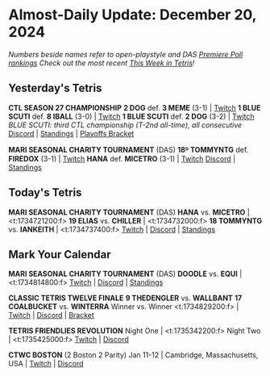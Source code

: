 # Almost-Daily Update: December 20, 2024
*Numbers beside names refer to open-playstyle and DAS [Premiere Poll rankings](https://docs.google.com/document/d/1Mmn24edltEMq6vdxZxhIAfyUS6F5SwlqIuQ6OmnVsi8/edit?tab=t.0)*
*Check out the most recent [This Week in Tetris](https://www.thisweekintetris.com/2024/12/this-week-in-tetris-november-12-25.html)!*
## Yesterday's Tetris
**CTL SEASON 27 CHAMPIONSHIP**
**2 DOG** def. **3 MEME** (3-1) | [Twitch](https://www.twitch.tv/videos/2331072879?t=01h04m38s)
**1 BLUE SCUTI** def. **8 IBALL** (3-0) | [Twitch](https://www.twitch.tv/videos/2331072879?t=02h07m14s)
**1 BLUE SCUTI** def. **2 DOG**  (3-2) | [Twitch](https://www.twitch.tv/videos/2331205720?t=00h02m17s)
_BLUE SCUTI: third CTL championship (T-2nd all-time), all consecutive_
[Discord](https://discord.gg/QremKENyzQ) | [Standings](https://ctlscoreboard.herokuapp.com) | [Playoffs Bracket](https://liquipedia.net/tetris/Classic_Tetris_League/Season_27#Championship_Playoffs)

**MARI SEASONAL CHARITY TOURNAMENT** (DAS)
**18ᴰ TOMMYNTG** def. **FIREDOX** (3-1) | [Twitch](https://www.twitch.tv/videos/2330996896?t=00h06m32s)
**HANA** def. **MICETRO** (3-1) | [Twitch](https://www.twitch.tv/videos/2331314629?t=00h07m37s)
[Discord](https://bit.ly/MariSeasonalCharityTournament) | [Standings](https://docs.google.com/spreadsheets/d/1sKGagpWflFwdXnzk2DQQy6QjPF_i3FvF6qemObdu7hc/edit?gid=400187929#gid=400187929)  

## Today's Tetris
**MARI SEASONAL CHARITY TOURNAMENT** (DAS)
**HANA** vs. **MICETRO** | <t:1734721200:f>
**19 ELIAS** vs. **CHILLER** | <t:1734732000:f>
**18 TOMMYNTG** vs. **IANKEITH** | <t:1734737400:f>
[Twitch](https://www.twitch.tv/mari__712) | [Discord](https://bit.ly/MariSeasonalCharityTournament) | [Standings](https://docs.google.com/spreadsheets/d/1sKGagpWflFwdXnzk2DQQy6QjPF_i3FvF6qemObdu7hc/edit?gid=400187929#gid=400187929)  

## Mark Your Calendar
**MARI SEASONAL CHARITY TOURNAMENT** (DAS)
**DOODLE** vs. **EQUI** | <t:1734814800:f>
[Twitch](https://www.twitch.tv/mari__712) | [Discord](https://bit.ly/MariSeasonalCharityTournament) | [Standings](https://docs.google.com/spreadsheets/d/1sKGagpWflFwdXnzk2DQQy6QjPF_i3FvF6qemObdu7hc/edit?gid=400187929#gid=400187929)  

**CLASSIC TETRIS TWELVE FINALE**
**9 THEDENGLER** vs. **WALLBANT**
**17 COALBUCKET** vs. **WINTERRA**
Winner vs. Winner
<t:1734829200:f> | [Twitch](https://twitch.tv/monthlytetris) | [Discord](https://go.ctm.gg/discord) | [Bracket](https://go.ctm.gg/event/ctm-november-2024/masters-event/)

**TETRIS FRIENDLIES REVOLUTION**
Night One | <t:1735342200:f>
Night Two | <t:1735425000:f>
[Twitch](https://www.twitch.tv/classictetris) | [Discord](https://discord.gg/92sXrMkM9k)

**CTWC BOSTON** (2 Boston 2 Parity)
Jan 11-12 | Cambridge, Massachusetts, USA | [Twitch](https://www.twitch.tv/classictetris) | [Discord](https://discord.gg/mBVReaxE9m)